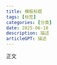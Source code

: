 ```yaml
---
title: 模板标题
tags: [标签]
categories: [分类]
date: 2025-06-18
description: 描述
articleGPT: 描述
---
```


正文
